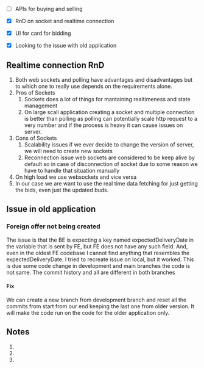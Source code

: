 - [ ] APIs for buying and selling
- [x] RnD on socket and realtime connection
- [x] UI for card for bidding
- [x] Looking to the issue with old application



## Realtime connection RnD
1. Both web sockets and polling have advantages and disadvantages but to which one to really use depends on the requirements alone.
2. Pros of Sockets
	1. Sockets does a lot of things for mantaining realtimeness and state management
	2. On large scall application creating a socket and multiple connection is better than polling as polling can potentially scale http request to a very number and if the process is heavy it can cause issues on server.
3. Cons of Sockets
	1. Scalability issues
	   if we ever decide to change the version of server, we will need to create new sockets
	2. Reconnection issue
	   web sockets are considered to be keep alive by default so in case of disconnection of socket due to some reason we have to handle that situation manually
4. On high load we use websockets and vice versa
5. In our case we are want to use the real time data fetching for just getting the bids, even just the updated buds.

## Issue in old application
### Foreign offer not being created
The issue is that the BE is expecting a key named expectedDeliveryDate in the variable that is sent by FE, but FE does not have any such field. And, even in the oldest FE codebase I cannot find anything that resembles the expectedDeliveryDate. 
I tried to recreate issue on local, but it worked. This is due some code change in development and main branches the code is not same. The commit history and all are different in both branches
#### Fix
We can create a new branch from development branch and reset all the commits from start from our end keeping the last one from older version. It will make the code run on the code for the older application only.

## Notes
1. 
2. 
3. 
